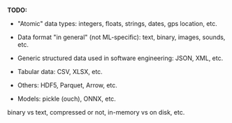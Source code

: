 **TODO:**

  - "Atomic" data types: integers, floats, strings, dates, gps location, etc.

  - Data format "in general" (not ML-specific): text, binary, images, sounds, etc.

  - Generic structured data used in software engineering: JSON, XML, etc.

  - Tabular data: CSV, XLSX, etc.

  - Others: HDF5, Parquet, Arrow, etc.

  - Models: pickle (ouch), ONNX, etc.

binary vs text, compressed or not, in-memory vs on disk, etc.
